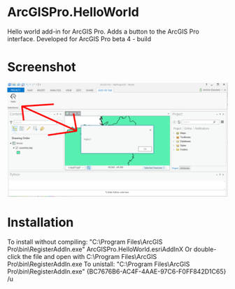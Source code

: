 ArcGISPro.HelloWorld
====================

Hello world add-in for ArcGIS Pro. Adds a button to the ArcGIS Pro interface.
Developed for ArcGIS Pro beta 4 - build 

Screenshot
========
![screenshot](/Images/screenshot.png)

Installation
========
To install without compiling:
"C:\Program Files\ArcGIS Pro\bin\RegisterAddIn.exe" ArcGISPro.HelloWorld.esriAddInX
Or double-click the file and open with C:\Program Files\ArcGIS Pro\bin\RegisterAddIn.exe
To unistall:
"C:\Program Files\ArcGIS Pro\bin\RegisterAddIn.exe" {BC7676B6-AC4F-4AAE-97C6-F0FF842D1C65} /u



